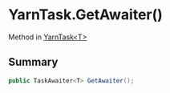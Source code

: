 # YarnTask.GetAwaiter()

Method in [YarnTask\<T\>](/docs/api/csharp/yarn.unity.yarntask-2.md)

## Summary



```csharp
public TaskAwaiter<T> GetAwaiter();
```

